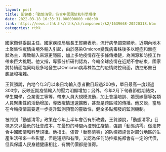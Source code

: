 ```yaml
---
layout: post
title: 衛健委：「動態清零」符合中國國情和科學規律
date: 2022-03-18 16:33:31.000000000 +08:00
link: https://news.rthk.hk/rthk/ch/component/k2/1639668-20220318.htm
categories: rthk
---
```


國家衛健委副主任、國家疾控局局長王賀勝表示，流行病學調查顯示，近期內地本土聚集性疫情由境外輸入引起，由於感染Omicron變異病毒株後多以輕症和無症狀為主，導致輸入來源更隱匿，加上多地疫情存在多條傳播鏈，為溯源和防控工作帶來巨大挑戰。他又指，專家分析研判認為，今輪全球疫情在近期不會結束，國家將持續面臨同時段多地發生以Omicron病毒株為主的疫情防控局面，防控形勢日趨嚴峻複雜。

王賀勝說，內地今年3月以來日均輸入患者數目超過200宗，單日最高一度超過300宗，反映近期疫情輸入的壓力明顯增加；另外，今年2月下旬春節假期結束，學生開學，企業復工等等，帶來人員大規模流動，加上會議培訓、婚喪嫁娶等各類人員聚集性的活動增加，導致疫情迅速擴散，甚至是跨區域的傳播。他又說，當局在今輪疫情需要進一步提升監測預警的靈敏性，健全多點觸發的監測機制。

被問到「動態清零」政策在今年上半年會否有所改變，王賀勝說，「動態清零」目標追求以最低的社會成本，在最短的時間內控制住疫情，強調「動態清零」做法符合中國國情和科學規律。他指出，儘管「動態清零」的防控措施會對部分地區的生產生活帶來一些影響，但是短期和有限，又認為任何防控措施都會有一定的代價，但與保護人民身體健康相比，有關代價都是值得。
